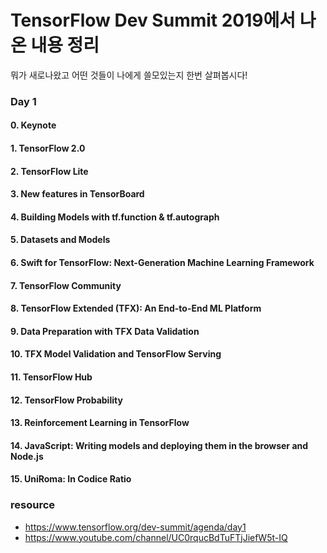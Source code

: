 # TensorFlow Dev Summit 2019에서 나온 내용 정리

뭐가 새로나왔고 어떤 것들이 나에게 쓸모있는지 한번 살펴봅시다!


### Day 1

#### 0. Keynote
#### 1. TensorFlow 2.0
#### 2. TensorFlow Lite
#### 3. New features in TensorBoard
#### 4. Building Models with tf.function & tf.autograph
#### 5. Datasets and Models
#### 6. Swift for TensorFlow: Next-Generation Machine Learning Framework
#### 7. TensorFlow Community
#### 8. TensorFlow Extended (TFX): An End-to-End ML Platform
#### 9. Data Preparation with TFX Data Validation
#### 10. TFX Model Validation and TensorFlow Serving
#### 11. TensorFlow Hub
#### 12. TensorFlow Probability
#### 13. Reinforcement Learning in TensorFlow
#### 14. JavaScript: Writing models and deploying them in the browser and Node.js
#### 15. UniRoma: In Codice Ratio



### resource

- https://www.tensorflow.org/dev-summit/agenda/day1
- https://www.youtube.com/channel/UC0rqucBdTuFTjJiefW5t-IQ